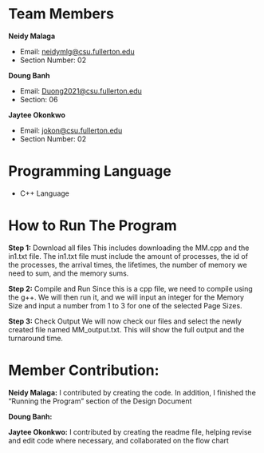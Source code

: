 # Team Members
**Neidy Malaga**
* Email: neidymlg@csu.fullerton.edu
* Section Number: 02
  
**Doung Banh**
* Email: Duong2021@csu.fullerton.edu
* Section: 06

**Jaytee Okonkwo**
* Email: jokon@csu.fullerton.edu    
* Section Number: 02

# Programming Language
* C++ Language

# How to Run The Program 
**Step 1:**
Download all files
This includes downloading the MM.cpp and the in1.txt file. The in1.txt file must include the amount of processes, the id of the processes, the arrival times, the lifetimes, the number of memory we need to sum, and the memory sums.

**Step 2:**
Compile and Run
Since this is a cpp file, we need to compile using the g++. We will then run it, and we will input an integer for the Memory Size and input a number from 1 to 3 for one of the selected Page Sizes.

**Step 3:**
Check Output 
We will now check our files and select the newly created file named MM_output.txt. This will show the full output and the turnaround time. 


# Member Contribution: 

**Neidy Malaga:**
I contributed by creating the code. In addition, I finished the “Running the Program” section of the Design Document

**Doung Banh:**

**Jaytee Okonkwo:**
I contributed by creating the readme file, helping revise and edit code where necessary, and collaborated on the flow chart
